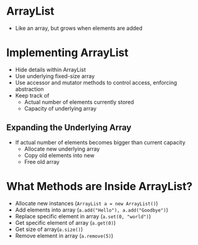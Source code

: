 # ArrayList

-   Like an array, but grows when elements are added

# Implementing ArrayList

-   Hide details within ArrayList
-   Use underlying fixed-size array
-   Use accessor and mutator methods to control access, enforcing abstraction
-   Keep track of
    -   Actual number of elements currently stored
    -   Capacity of underlying array

## Expanding the Underlying Array

-   If actual number of elements becomes bigger than current capacity
    -   Allocate new underlying array
    -   Copy old elements into new
    -   Free old array

# What Methods are Inside ArrayList?

-   Allocate new instances (`ArrayList a = new ArrayList()`)
-   Add elements into array (`a.add("Hello"), a.add("Goodbye")`)
-   Replace specific element in array (`a.set(0, "world")`)
-   Get specific element of array (`a.get(0)`)
-   Get size of array(`a.size()`)
-   Remove element in array (`a.remove(5)`)
